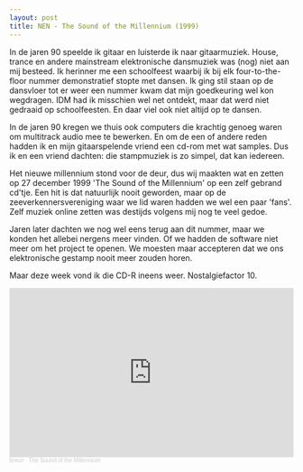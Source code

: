 ```yaml
---
layout: post
title: NEN - The Sound of the Millennium (1999)
---
```


In de jaren 90 speelde ik gitaar en luisterde ik naar gitaarmuziek.
House, trance en andere mainstream elektronische dansmuziek was (nog) niet aan mij besteed.
Ik herinner me een schoolfeest waarbij ik bij elk four-to-the-floor nummer demonstratief stopte met dansen.
Ik ging stil staan op de dansvloer tot er weer een nummer kwam dat mijn goedkeuring wel kon wegdragen.
IDM had ik misschien wel net ontdekt, maar dat werd niet gedraaid op schoolfeesten.
En daar viel ook niet altijd op te dansen.

In de jaren 90 kregen we thuis ook computers die krachtig genoeg waren om multitrack audio mee te bewerken.
En om de een of andere reden hadden ik en mijn gitaarspelende vriend een cd-rom met wat samples.
Dus ik en een vriend dachten: die stampmuziek is zo simpel, dat kan iedereen.

Het nieuwe millennium stond voor de deur, dus wij maakten wat en zetten op 27 december 1999 'The Sound of the Millennium' op een zelf gebrand cd'tje.
Een hit is dat natuurlijk nooit geworden, maar op de zeeverkennersvereniging waar we lid waren hadden we wel een paar 'fans'.
Zelf muziek online zetten was destijds volgens mij nog te veel gedoe.

Jaren later dachten we nog wel eens terug aan dit nummer, maar we konden het allebei nergens meer vinden.
Of we hadden de software niet meer om het project te openen.
We moesten maar accepteren dat we ons elektronische gestamp nooit meer zouden horen.

Maar deze week vond ik die CD-R ineens weer.
Nostalgiefactor 10.

<iframe width="100%" height="300" scrolling="no" frameborder="no" allow="autoplay" src="https://w.soundcloud.com/player/?url=https%3A//api.soundcloud.com/tracks/1106368141%3Fsecret_token%3Ds-1rqG7GTYiya&color=%23ff5500&auto_play=false&hide_related=false&show_comments=true&show_user=true&show_reposts=false&show_teaser=true&visual=true"></iframe><div style="font-size: 10px; color: #cccccc;line-break: anywhere;word-break: normal;overflow: hidden;white-space: nowrap;text-overflow: ellipsis; font-family: Interstate,Lucida Grande,Lucida Sans Unicode,Lucida Sans,Garuda,Verdana,Tahoma,sans-serif;font-weight: 100;"><a href="https://soundcloud.com/breun" title="breun" target="_blank" style="color: #cccccc; text-decoration: none;">breun</a> · <a href="https://soundcloud.com/breun/the-sound-of-the-millennium/s-1rqG7GTYiya" title="The Sound of the Millennium" target="_blank" style="color: #cccccc; text-decoration: none;">The Sound of the Millennium</a></div>